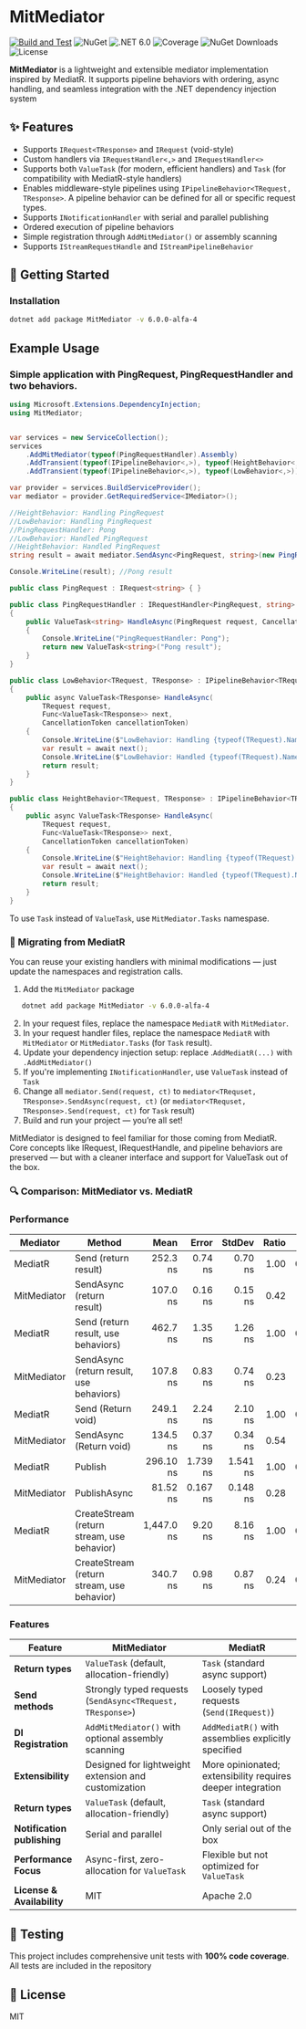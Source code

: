 MitMediator
=======
[![Build and Test](https://github.com/dzmprt/MitMediator/actions/workflows/dotnet.yml/badge.svg)](https://github.com/dzmprt/MitMediator/actions/workflows/dotnet.yml)
![NuGet](https://img.shields.io/nuget/v/MitMediator)
![.NET 6.0](https://img.shields.io/badge/Version-.NET%206.0-informational?style=flat&logo=dotnet)
![Coverage](https://img.shields.io/badge/coverage-100%25-brightgreen)
![NuGet Downloads](https://img.shields.io/nuget/dt/MitMediator)
![License](https://img.shields.io/github/license/dzmprt/MitMediator)


**MitMediator** is a lightweight and extensible mediator implementation inspired by MediatR. It supports pipeline behaviors with ordering, async handling, and seamless integration with the .NET dependency injection system

## ✨ Features

- Supports `IRequest<TResponse>` and `IRequest` (void-style)
- Custom handlers via `IRequestHandler<,>` and `IRequestHandler<>`
- Supports both `ValueTask` (for modern, efficient handlers) and `Task` (for compatibility with MediatR-style handlers)
- Enables middleware-style pipelines using `IPipelineBehavior<TRequest, TResponse>`. A pipeline behavior can be defined for all or specific request types.
- Supports `INotificationHandler` with serial and parallel publishing
- Ordered execution of pipeline behaviors
- Simple registration through `AddMitMediator()` or assembly scanning
- Supports `IStreamRequestHandle` and `IStreamPipelineBehavior`

## 🚀 Getting Started

### Installation

```bash
dotnet add package MitMediator -v 6.0.0-alfa-4
```

## Example Usage

### Simple application with PingRequest, PingRequestHandler and two behaviors.

```cs
using Microsoft.Extensions.DependencyInjection;
using MitMediator;


var services = new ServiceCollection();
services
    .AddMitMediator(typeof(PingRequestHandler).Assembly)
    .AddTransient(typeof(IPipelineBehavior<,>), typeof(HeightBehavior<,>))
    .AddTransient(typeof(IPipelineBehavior<,>), typeof(LowBehavior<,>));

var provider = services.BuildServiceProvider();
var mediator = provider.GetRequiredService<IMediator>();

//HeightBehavior: Handling PingRequest
//LowBehavior: Handling PingRequest
//PingRequestHandler: Pong
//LowBehavior: Handled PingRequest
//HeightBehavior: Handled PingRequest
string result = await mediator.SendAsync<PingRequest, string>(new PingRequest(), CancellationToken.None);

Console.WriteLine(result); //Pong result

public class PingRequest : IRequest<string> { }

public class PingRequestHandler : IRequestHandler<PingRequest, string>
{
    public ValueTask<string> HandleAsync(PingRequest request, CancellationToken cancellationToken)
    {
        Console.WriteLine("PingRequestHandler: Pong");
        return new ValueTask<string>("Pong result");
    }
}

public class LowBehavior<TRequest, TResponse> : IPipelineBehavior<TRequest, TResponse> where TRequest : IRequest<TResponse>
{
    public async ValueTask<TResponse> HandleAsync(
        TRequest request,
        Func<ValueTask<TResponse>> next,
        CancellationToken cancellationToken)
    {
        Console.WriteLine($"LowBehavior: Handling {typeof(TRequest).Name}");
        var result = await next();
        Console.WriteLine($"LowBehavior: Handled {typeof(TRequest).Name}");
        return result;
    }
}

public class HeightBehavior<TRequest, TResponse> : IPipelineBehavior<TRequest, TResponse> where TRequest : IRequest<TResponse>
{
    public async ValueTask<TResponse> HandleAsync(
        TRequest request,
        Func<ValueTask<TResponse>> next,
        CancellationToken cancellationToken)
    {
        Console.WriteLine($"HeightBehavior: Handling {typeof(TRequest).Name}");
        var result = await next();
        Console.WriteLine($"HeightBehavior: Handled {typeof(TRequest).Name}");
        return result;
    }
}
```

To use `Task` instead of `ValueTask`, use `MitMediator.Tasks` namespase.

### 🔁 Migrating from MediatR

You can reuse your existing handlers with minimal modifications — just update the namespaces and registration calls.

1. Add the `MitMediator` package

```bash
   dotnet add package MitMediator -v 6.0.0-alfa-4
```

2. In your request files, replace the namespace `MediatR` with `MitMediator`.
3. In your request handler files, replace the namespace `MediatR` with `MitMediator` or `MitMediator.Tasks` (for `Task` result).
4. Update your dependency injection setup: replace .`AddMediatR(...)` with `.AddMitMediator()`
5. If you're implementing `INotificationHandler`, use `ValueTask` instead of `Task`
6. Change all `mediator.Send(request, ct)` to `mediator<TRequset, TResponse>.SendAsync(request, ct)` (or `mediator<TRequset, TResponse>.Send(request, ct)` for `Task` result)
5. Build and run your project — you’re all set!

MitMediator is designed to feel familiar for those coming from MediatR. Core concepts like IRequest, IRequestHandle, and pipeline behaviors are preserved — but with a cleaner interface and support for ValueTask out of the box.

### 🔍 Comparison: MitMediator vs. MediatR

### Performance

| Mediator    | Method                                     | Mean     | Error   | StdDev  | Ratio | Gen0   | Allocated |
|-------------|--------------------------------------------|---------:|--------:|--------:|------:|-------:|----------:|
| MediatR     | Send (return result)                       | 252.3 ns | 0.74 ns | 0.70 ns |  1.00 | 0.1836 |     384 B |
| MitMediator | SendAsync (return result)                  | 107.0 ns | 0.16 ns | 0.15 ns |  0.42 |      - |         - |
| MediatR     | Send (return result, use behaviors) | 462.7 ns | 1.35 ns | 1.26 ns |  1.00 | 0.4129 |     864 B |
| MitMediator | SendAsync (return result, use behaviors) | 107.8 ns | 0.83 ns | 0.74 ns |  0.23 |      - |         - |
| MediatR     | Send (Return void)                  | 249.1 ns | 2.24 ns | 2.10 ns |  1.00 | 0.1488 |     312 B |
| MitMediator | SendAsync (Return void)                  | 134.5 ns | 0.37 ns | 0.34 ns |  0.54 |      - |         - |
| MediatR     | Publish                                    | 296.10 ns | 1.739 ns | 1.541 ns |  1.00 | 0.2103 |     440 B |
| MitMediator | PublishAsync                                    |  81.52 ns | 0.167 ns | 0.148 ns |  0.28 |      - |         - |
| MediatR     | CreateStream (return stream, use behavior) | 1,447.0 ns | 9.20 ns | 8.16 ns |  1.00 | 0.5722 |    1200 B |
| MitMediator | CreateStream (return stream, use behavior) |   340.7 ns | 0.98 ns | 0.87 ns |  0.24 | 0.0572 |     120 B |

### Features

| Feature                     | MitMediator                                                | MediatR                                                     |
|-----------------------------|------------------------------------------------------------|-------------------------------------------------------------|
| **Return types**            | `ValueTask` (default, allocation-friendly)                 | `Task` (standard async support)                             |
| **Send methods**            | Strongly typed requests (`SendAsync<TRequest, TResponse>`) | Loosely typed requests (`Send(IRequest)`)                   |
| **DI Registration**         | `AddMitMediator()` with optional assembly scanning         | `AddMediatR()` with assemblies explicitly specified         |
| **Extensibility**           | Designed for lightweight extension and customization       | More opinionated; extensibility requires deeper integration |
| **Return types**            | `ValueTask` (default, allocation-friendly)                 | `Task` (standard async support)                             |
| **Notification publishing** | Serial and parallel                                        | Only serial out of the box                                  |
| **Performance Focus**       | Async-first, zero-allocation for `ValueTask`                          | Flexible but not optimized for `ValueTask`                  |
| **License & Availability**  | MIT                                                        | Apache 2.0                                                  |

## 🧪 Testing

This project includes comprehensive unit tests with **100% code coverage**. All tests are included in the repository

## 📜 License

MIT


